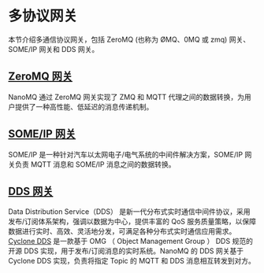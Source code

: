 # 多协议网关

本节介绍多通信协议网关，包括 ZeroMQ (也称为 ØMQ、0MQ 或 zmq) 网关、SOME/IP 网关和 DDS 网关。

## [ZeroMQ 网关](./zmq-gateway.md)
NanoMQ 通过 ZeroMQ 网关实现了 ZMQ 和 MQTT 代理之间的数据转换，为用户提供了一种高性能、低延迟的消息传递机制。

## [SOME/IP 网关](./someip-gateway.md)

SOME/IP 是一种针对汽车以太网电子/电气系统的中间件解决方案，SOME/IP 网关负责 MQTT 消息和 SOME/IP 消息之间的数据转换。

## [DDS 网关](./dds.md)

Data Distribution Service（DDS） 是新一代分布式实时通信中间件协议，采用发布/订阅体系架构，强调以数据为中心，提供丰富的 QoS 服务质量策略，以保障数据进行实时、高效、灵活地分发，可满足各种分布式实时通信应用需求。 [Cyclone DDS](https://cyclonedds.io/) 是一款基于 OMG （ Object Management Group ） DDS 规范的开源 DDS 实现，用于发布/订阅消息的实时系统。NanoMQ 的 DDS 网关基于 Cyclone DDS 实现，负责将指定 Topic 的 MQTT 和 DDS 消息相互转发到对方。